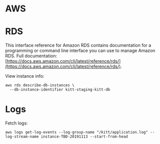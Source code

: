 # AWS

# RDS

This interface reference for Amazon RDS contains documentation for a programming or command line interface you can use to manage Amazon RDS. Full documentation: [https://docs.aws.amazon.com/cli/latest/reference/rds/](https://docs.aws.amazon.com/cli/latest/reference/rds/).

View instance info:

    aws rds describe-db-instances \
      --db-instance-identifier kitt-staging-kitt-db

# Logs

Fetch logs:

    aws logs get-log-events --log-group-name "/kitt/application.log" --log-stream-name instance-TBD-20191113 --start-from-head   
